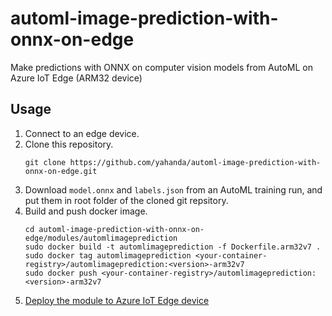 # automl-image-prediction-with-onnx-on-edge
Make predictions with ONNX on computer vision models from AutoML on Azure IoT Edge (ARM32 device)

## Usage
1. Connect to an edge device.
1. Clone this repository.
    ```
    git clone https://github.com/yahanda/automl-image-prediction-with-onnx-on-edge.git
    ```
1. Download `model.onnx` and `labels.json` from an AutoML training run, and put them in root folder of the cloned git repsitory.
1. Build and push docker image.
    ```
    cd automl-image-prediction-with-onnx-on-edge/modules/automlimageprediction
    sudo docker build -t automlimageprediction -f Dockerfile.arm32v7 .
    sudo docker tag automlimageprediction <your-container-registry>/automlimageprediction:<version>-arm32v7
    sudo docker push <your-container-registry>/automlimageprediction:<version>-arm32v7
    ```
1. [Deploy the module to Azure IoT Edge device](https://docs.microsoft.com/en-us/azure/iot-edge/how-to-deploy-modules-portal)


